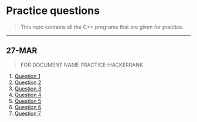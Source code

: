# Practice questions

> This repo contains all the C++ programs that are given for practice.

______
27-MAR
------
  >FOR DOCUMENT NAME PRACTICE-HACKERRANK
  
  1. [Question 1](../practiceQuestion/hrex1.cpp)
  1. [Question 2](../practiceQuestion/hrex2.cpp)
  1. [Question 3](../practiceQuestion/hrex3.cpp)
  1. [Question 4](../practiceQuestion/hrex4.cpp)
  1. [Question 5](../practiceQuestion/hrex5.cpp)
  1. [Question 6](../practiceQuestion/hrex6.cpp)
  1. [Question 7](../practiceQuestion/hrex7.cpp)
